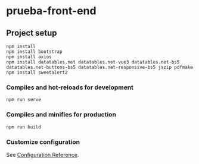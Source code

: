 # prueba-front-end

## Project setup
```
npm install
npm install bootstrap
npm install axios
npm install datatables.net datatables.net-vue3 datatables.net-bs5 datatables.net-buttons-bs5 datatables.net-responsive-bs5 jszip pdfmake
npm install sweetalert2
```

### Compiles and hot-reloads for development
```
npm run serve
```

### Compiles and minifies for production
```
npm run build
```

### Customize configuration
See [Configuration Reference](https://cli.vuejs.org/config/).
